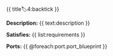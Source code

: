 {{ title:label:4:backtick }}

**Description:** 
{{ text:description }}

**Satisfies:** 
{{ list:requirements }}

**Ports:**
{{ @foreach:port.port_blueprint }}